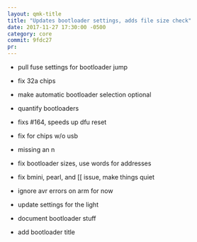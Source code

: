 ```yaml
---
layout: qmk-title
title: "Updates bootloader settings, adds file size check"
date: 2017-11-27 17:30:00 -0500
category: core
commit: 9fdc27
pr: 
---
```


* pull fuse settings for bootloader jump

* fix 32a chips

* make automatic bootloader selection optional

* quantify bootloaders

* fixs #164, speeds up dfu reset

* fix for chips w/o usb

* missing an n

* fix bootloader sizes, use words for addresses

* fix bmini, pearl, and [[ issue, make things quiet

* ignore avr errors on arm for now

* update settings for the light

* document bootloader stuff

* add bootloader title
